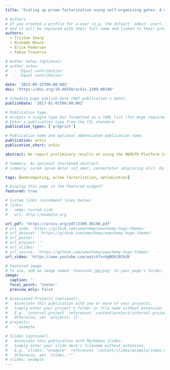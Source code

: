 ```yaml
---
title: 'Scaling up prime factorization using self-organizing gates: A memcomputing approach'

# Authors
# If you created a profile for a user (e.g. the default `admin` user), write the username (folder name) here
# and it will be replaced with their full name and linked to their profile.
authors:
  - Tristan Sharp
  - Rishabh Khare
  - Erick Pederson
  - Fabio Traversa

# Author notes (optional)
# author_notes:
#   - 'Equal contribution'
#   - 'Equal contribution'

date: '2023-09-15T00:00:00Z'
doi: 'https://doi.org/10.48550/arXiv.2309.08198'

# Schedule page publish date (NOT publication's date).
publishDate: '2017-01-01T00:00:00Z'

# Publication type.
# Accepts a single type but formatted as a YAML list (for Hugo requirements).
# Enter a publication type from the CSL standard.
publication_types: ['preprint']

# Publication name and optional abbreviated publication name.
publication: arXiv
publication_short: arXiv

abstract: We report preliminary results on using the MEMCPU Platform to compute the prime factorization of large biprimes. The first approach, the direct model, directly returns the factors of a given biprime. The second approach, the congruence model, returns smooth congruences to address the bottleneck of standard sieve methods. The models have size-dependent structure, and the MEMCPU Platform requires structure-dependent tuning for optimal performance. Therefore, for both models, we tuned the platform on sample problems up to a given size according to available resources. Then we generated RSA-like benchmark biprimes to perform rigorous scaling analysis. The MEMCPU timings over the tuned range followed low degree polynomials in the number of bits, markedly different than other tested methods including general number field sieve. MEMCPU's congruence model was the most promising, which was scaled up to 300-bit factorization problems while following a 2nd degree polynomial fit. We also discuss the approach to tuning the MEMCPU Platform for problems beyond the reach of today's most advanced methods. Finally, basic analysis of the acceleration expected from an ASIC implementation is provided and suggests the possibility of real time factorization of large biprimes.

# Summary. An optional shortened abstract.
# summary: Lorem ipsum dolor sit amet, consectetur adipiscing elit. Duis posuere tellus ac convallis placerat. Proin tincidunt magna sed ex sollicitudin condimentum.

tags: [memcomputing, prime factorization, optimization]

# Display this page in the Featured widget?
featured: true

# Custom links (uncomment lines below)
# links:
# - name: Custom Link
#   url: http://example.org

url_pdf: 'https://arxiv.org/pdf/2309.08198.pdf'
# url_code: 'https://github.com/wowchemy/wowchemy-hugo-themes'
# url_dataset: 'https://github.com/wowchemy/wowchemy-hugo-themes'
# url_poster: ''
# url_project: ''
# url_slides: ''
# url_source: 'https://github.com/wowchemy/wowchemy-hugo-themes'
url_video: 'https://www.youtube.com/watch?v=9gNDh28CKdk'

# Featured image
# To use, add an image named `featured.jpg/png` to your page's folder.
image:
  caption: ''
  focal_point: 'Center'
  preview_only: false

# Associated Projects (optional).
#   Associate this publication with one or more of your projects.
#   Simply enter your project's folder or file name without extension.
#   E.g. `internal-project` references `content/project/internal-project/index.md`.
#   Otherwise, set `projects: []`.
# projects:
#   - example

# Slides (optional).
#   Associate this publication with Markdown slides.
#   Simply enter your slide deck's filename without extension.
#   E.g. `slides: "example"` references `content/slides/example/index.md`.
#   Otherwise, set `slides: ""`.
# slides: example
---
```

<!-- 
{{% callout note %}}
Click the _Cite_ button above to demo the feature to enable visitors to import publication metadata into their reference management software.
{{% /callout %}}

{{% callout note %}}
Create your slides in Markdown - click the _Slides_ button to check out the example.
{{% /callout %}}

Add the publication's **full text** or **supplementary notes** here. You can use rich formatting such as including [code, math, and images](https://wowchemy.com/docs/content/writing-markdown-latex/). -->
